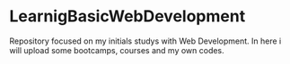 # LearnigBasicWebDevelopment

Repository focused on my initials studys with Web Development. In here i will upload some bootcamps, courses and my own codes.
